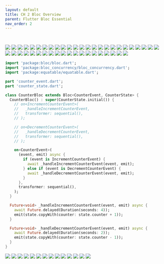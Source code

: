 ```yaml
---
layout: default
title: CH 2 Bloc Overview
parent: Flutter Bloc Essential
nav_order: 2
---
```


<br>

![](/images/Section+Overview-page-001.jpg)
![](/images/Section+Overview-page-002.jpg)
![](/images/Section+Overview-page-003.jpg)
![](/images/Section+Overview-page-004.jpg)
![](/images/Section+Overview-page-005.jpg)
![](/images/Section+Overview-page-006.jpg)
![](/images/Section+Overview-page-007.jpg)
![](/images/Section+Overview-page-008.jpg)
![](/images/Section+Overview-page-009.jpg)
![](/images/Section+Overview-page-010.jpg)
![](/images/Section+Overview-page-011.jpg)
![](/images/Section+Overview-page-012.jpg)
![](/images/Section+Overview-page-013.jpg)
![](/images/injecting+cubits+or+blocs-page-001.jpg)
![](/images/injecting+cubits+or+blocs-page-002.jpg)
![](/images/BlocBuilder-page-001.jpg)
![](/images/BlocListener+and+BlocConsumer-page-001.jpg)
![](/images/BlocListener+and+BlocConsumer-page-002.jpg)
![](/images/BlocListener+and+BlocConsumer-page-003.jpg)
![](/images/BlocListener+and+BlocConsumer-page-004.jpg)
![](/images/BlocListener+and+BlocConsumer-page-005.jpg)
![](/images/BlocListener+and+BlocConsumer-page-006.jpg)
![](/images/BuildContext+extension+methods-page-001.jpg)
![](/images/BuildContext+extension+methods-page-002.jpg)
![](/images/BuildContext+extension+methods-page-003.jpg)
![](/images/BuildContext+extension+methods-page-004.jpg)
![](/images/BuildContext+extension+methods-page-005.jpg)
![](/images/BuildContext+extension+methods-page-006.jpg)
![](/images/Bloc+Access+-+context-page-001.jpg)
![](/images/Bloc+Access+-+context-page-002.jpg)
![](/images/Bloc+Access+-+context-page-003.jpg)
![](/images/19+Observing+Cubit+and+Blocs(new)-page-001.jpg)
![](/images/19+Observing+Cubit+and+Blocs(new)-page-002.jpg)
![](/images/19+Observing+Cubit+and+Blocs(new)-page-003.jpg)
![](/images/19+Observing+Cubit+and+Blocs(new)-page-004.jpg)
![](/images/19+Observing+Cubit+and+Blocs(new)-page-005.jpg)
![](/images/19+Observing+Cubit+and+Blocs(new)-page-006.jpg)
![](/images/19+Observing+Cubit+and+Blocs(new)-page-007.jpg)
![](/images/19+Observing+Cubit+and+Blocs(new)-page-008.jpg)
![](/images/19+Observing+Cubit+and+Blocs(new)-page-009.jpg)
![](/images/Event+Transformer-page-001.jpg)
![](/images/Event+Transformer-page-002.jpg)
![](/images/Event+Transformer-page-003.jpg)
![](/images/Event+Transformer-page-004.jpg)
![](/images/Event+Transformer-page-005.jpg)

```dart
import 'package:bloc/bloc.dart';
import 'package:bloc_concurrency/bloc_concurrency.dart';
import 'package:equatable/equatable.dart';

part 'counter_event.dart';
part 'counter_state.dart';

class CounterBloc extends Bloc<CounterEvent, CounterState> {
  CounterBloc() : super(CounterState.initial()) {
    // on<IncrementCounterEvent>(
    //   _handleIncrementCounterEvent,
    //   transformer: sequential(),
    // );

    // on<DecrementCounterEvent>(
    //   _handleDecrementCounterEvent,
    //   transformer: sequential(),
    // );

    on<CounterEvent>(
      (event, emit) async {
        if (event is IncrementCounterEvent) {
          await _handleIncrementCounterEvent(event, emit);
        } else if (event is DecrementCounterEvent) {
          await _handleDecrementCounterEvent(event, emit);
        }
      },
      transformer: sequential(),
    );
  }

  Future<void> _handleIncrementCounterEvent(event, emit) async {
    await Future.delayed(Duration(seconds: 4));
    emit(state.copyWith(counter: state.counter + 1));
  }

  Future<void> _handleDecrementCounterEvent(event, emit) async {
    await Future.delayed(Duration(seconds: 2));
    emit(state.copyWith(counter: state.counter - 1));
  }
}
```

![](/images/24+Hydrated+Bloc+(9.0)-page-001.jpg)
![](/images/24+Hydrated+Bloc+(9.0)-page-002.jpg)
![](/images/24+Hydrated+Bloc+(9.0)-page-003.jpg)
![](/images/24+Hydrated+Bloc+(9.0)-page-004.jpg)
![](/images/24+Hydrated+Bloc+(9.0)-page-005.jpg)
![](/images/24+Hydrated+Bloc+(9.0)-page-006.jpg)
![](/images/24+Hydrated+Bloc+(9.0)-page-007.jpg)
![](/images/RepositoryProvider-page-001.jpg)
![](/images/RepositoryProvider-page-002.jpg)
![](/images/RepositoryProvider-page-003.jpg)
![](/images/RepositoryProvider-page-004.jpg)
![](/images/RepositoryProvider-page-005.jpg)
![](/images/Cubit+vs+Bloc-page-001.jpg)
![](/images/Cubit+vs+Bloc-page-002.jpg)
